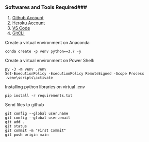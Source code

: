 ### Softwares and Tools Required###

1. [Github Account](https://github.com)
2. [Heroku Account](https://heroku.com)
3. [VS Code](https://code.visualstudio.com)
4. [GitCLI](https://git-scm.com/)

Create a virtual environment on Anaconda

    conda create -p venv python==3.7 -y

Create a virtual environment on Power Shell:

    py -3 -m venv .venv
    Set-ExecutionPolicy -ExecutionPolicy RemoteSigned -Scope Process
    .venv\scripts\activate


Installing python libraries on virtual .env

    pip install -r requirements.txt

Send files to github

    git config --global user.name
    git config --global user.email
    git add . 
    git status
    git commit -m "First Commit"
    git push origin main





